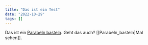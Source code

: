 ```yaml
---
title: "Das ist ein Test"
date: "2022-10-29"
tags: []
---
```


Das ist ein [Parabeln basteln](Parabeln_basteln.md). Geht das auch? [[Parabeln_basteln|Mal sehen]].